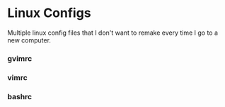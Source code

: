 # Linux Configs

Multiple linux config files that I don't want to remake every time I go to a new computer.

### gvimrc
### vimrc
### bashrc
